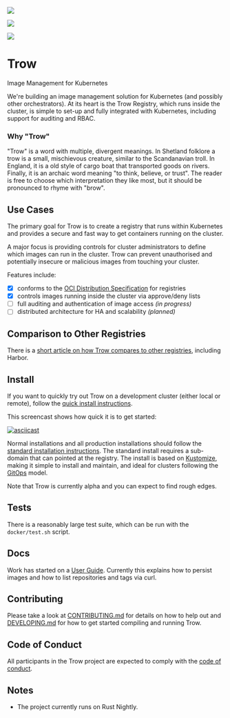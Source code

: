 [![](https://github.com/containersolutions/trow/workflows/Tests/badge.svg)](https://github.com/containersolutions/trow/actions)

[![](https://github.com/containersolutions/trow/workflows/Docker%20Images/badge.svg)](https://github.com/containersolutions/trow/actions)

[![](https://github.com/containersolutions/trow/workflows/Conformance/badge.svg)](https://github.com/containersolutions/trow/actions)

# Trow
Image Management for Kubernetes

We're building an image management solution for Kubernetes (and possibly other orchestrators).
At its heart is the Trow Registry, which runs inside the cluster, is simple to set-up and fully
integrated with Kubernetes, including support for auditing and RBAC.

### Why "Trow"

"Trow" is a word with multiple, divergent meanings. In Shetland folklore a trow
is a small, mischievous creature, similar to the Scandanavian troll. In England,
it is a old style of cargo boat that transported goods on rivers. Finally, it is
an archaic word meaning "to think, believe, or trust". The reader is free to
choose which interpretation they like most, but it should be pronounced to rhyme
with "brow".
 
## Use Cases

The primary goal for Trow is to create a registry that runs within Kubernetes
and provides a secure and fast way to get containers running on the cluster.

A major focus is providing controls for cluster administrators to define which images
can run in the cluster. Trow can prevent unauthorised and potentially insecure or malicious
images from touching your cluster.

Features include:

 - [x] conforms to the [OCI Distribution Specification](https://github.com/opencontainers/distribution-spec) for registries
 - [x] controls images running inside the cluster via approve/deny lists
 - [ ] full auditing and authentication of image access _(in progress)_
 - [ ] distributed architecture for HA and scalability _(planned)_

## Comparison to Other Registries

There is a [short article on how Trow compares to other registries](docs/COMPARISON.md), including Harbor.

## Install

If you want to quickly try out Trow on a development cluster (either local or remote), follow the
[quick install instructions](./QUICK-INSTALL.md).

This screencast shows how quick it is to get started:

[![asciicast](https://asciinema.org/a/48HK88yR4rJw0QuHt2VdkuVZn.svg)](https://asciinema.org/a/48HK88yR4rJw0QuHt2VdkuVZn)

Normal installations and all production installations should follow the [standard installation
instructions](install/INSTALL.md). The standard install requires a sub-domain that can pointed at
the registry. The install is based on [Kustomize](https://kustomize.io), making it simple to install
and maintain, and ideal for clusters following the
[GitOps](https://www.weave.works/technologies/gitops/) model.

Note that Trow is currently alpha and you can expect to find rough edges.

## Tests

There is a reasonably large test suite, which can be run with the `docker/test.sh` script.

## Docs

Work has started on a [User Guide](docs/USER_GUIDE.md). Currently this explains
how to persist images and how to list repositories and tags via curl.

## Contributing

Please take a look at [CONTRIBUTING.md](CONTRIBUTING.md) for details on how to help out and
[DEVELOPING.md](DEVELOPING.md) for how to get started compiling and running Trow.

## Code of Conduct

All participants in the Trow project are expected to comply with the [code of
conduct](CODE_OF_CONDUCT.md).

## Notes

- The project currently runs on Rust Nightly.
